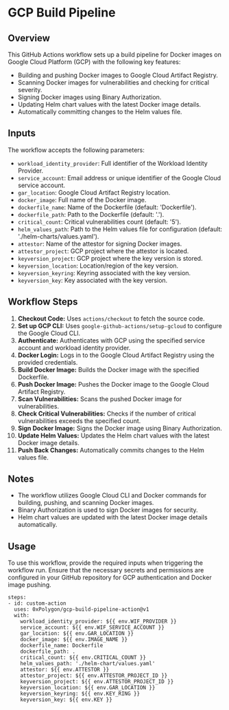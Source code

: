 # GCP Build Pipeline

## Overview
This GitHub Actions workflow sets up a build pipeline for Docker images on Google Cloud Platform (GCP) with the following key features:

- Building and pushing Docker images to Google Cloud Artifact Registry.
- Scanning Docker images for vulnerabilities and checking for critical severity.
- Signing Docker images using Binary Authorization.
- Updating Helm chart values with the latest Docker image details.
- Automatically committing changes to the Helm values file.

## Inputs
The workflow accepts the following parameters:

- `workload_identity_provider`: Full identifier of the Workload Identity Provider.
- `service_account`: Email address or unique identifier of the Google Cloud service account.
- `gar_location`: Google Cloud Artifact Registry location.
- `docker_image`: Full name of the Docker image.
- `dockerfile_name`: Name of the Dockerfile (default: 'Dockerfile').
- `dockerfile_path`: Path to the Dockerfile (default: '.').
- `critical_count`: Critical vulnerabilities count (default: '5').
- `helm_values_path`: Path to the Helm values file for configuration (default: './helm-charts/values.yaml').
- `attestor`: Name of the attestor for signing Docker images.
- `attestor_project`: GCP project where the attestor is located.
- `keyversion_project`: GCP project where the key version is stored.
- `keyversion_location`: Location/region of the key version.
- `keyversion_keyring`: Keyring associated with the key version.
- `keyversion_key`: Key associated with the key version.

## Workflow Steps
1. **Checkout Code:** Uses `actions/checkout` to fetch the source code.
2. **Set up GCP CLI:** Uses `google-github-actions/setup-gcloud` to configure the Google Cloud CLI.
3. **Authenticate:** Authenticates with GCP using the specified service account and workload identity provider.
4. **Docker Login:** Logs in to the Google Cloud Artifact Registry using the provided credentials.
5. **Build Docker Image:** Builds the Docker image with the specified Dockerfile.
6. **Push Docker Image:** Pushes the Docker image to the Google Cloud Artifact Registry.
7. **Scan Vulnerabilities:** Scans the pushed Docker image for vulnerabilities.
8. **Check Critical Vulnerabilities:** Checks if the number of critical vulnerabilities exceeds the specified count.
9. **Sign Docker Image:** Signs the Docker image using Binary Authorization.
10. **Update Helm Values:** Updates the Helm chart values with the latest Docker image details.
11. **Push Back Changes:** Automatically commits changes to the Helm values file.

## Notes
- The workflow utilizes Google Cloud CLI and Docker commands for building, pushing, and scanning Docker images.
- Binary Authorization is used to sign Docker images for security.
- Helm chart values are updated with the latest Docker image details automatically.

## Usage
To use this workflow, provide the required inputs when triggering the workflow run. Ensure that the necessary secrets and permissions are configured in your GitHub repository for GCP authentication and Docker image pushing.

    steps:
    - id: custom-action
      uses: 0xPolygon/gcp-build-pipeline-action@v1
      with:
        workload_identity_provider: ${{ env.WIF_PROVIDER }}
        service_account: ${{ env.WIF_SERVICE_ACCOUNT }}
        gar_location: ${{ env.GAR_LOCATION }}
        docker_image: ${{ env.IMAGE_NAME }}
        dockerfile_name: Dockerfile
        dockerfile_path: .
        critical_count: ${{ env.CRITICAL_COUNT }}
        helm_values_path: './helm-chart/values.yaml'
        attestor: ${{ env.ATTESTOR }}
        attestor_project: ${{ env.ATTESTOR_PROJECT_ID }}
        keyversion_project: ${{ env.ATTESTOR_PROJECT_ID }}
        keyversion_location: ${{ env.GAR_LOCATION }}
        keyversion_keyring: ${{ env.KEY_RING }}
        keyversion_key: ${{ env.KEY }}
